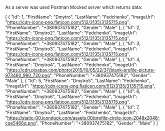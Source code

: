As a server was used Postman Mocked server which returns data:

[ { "Id": 1, "FirstName": "Dmytro", "LastName": "Fedchenko", "ImageUrl":
"https://cdn-icons-png.flaticon.com/512/3135/3135715.png", "PhoneNumber": "+380937475182", "Gender": "Male"
}, { "Id": 2, "FirstName": "Dmytro2", "LastName": "Fedchenko", "ImageUrl":
"https://cdn-icons-png.flaticon.com/512/3135/3135715.png", "PhoneNumber": "+380937475182", "Gender": "Male"
}, { "Id": 3, "FirstName": "Dmytro3", "LastName": "Fedchenko", "ImageUrl":
"https://cdn-icons-png.flaticon.com/512/3135/3135715.png", "PhoneNumber": "+380937475182", "Gender": "Male"
}, { "Id": 4, "FirstName": "Dmytro4", "LastName": "Fedchenko", "ImageUrl":
"https://cdn.pixabay.com/photo/2015/10/05/22/37/blank-profile-picture-973460_960_720.png", "PhoneNumber":
"+380937475182", "Gender": "Male" }, { "Id": 5, "FirstName": "Dmytro5", "LastName": "Fedchenko",
"ImageUrl": "https://cdn-icons-png.flaticon.com/512/3135/3135715.png", "PhoneNumber": "+380937475182", "Gender":
"Male" }, { "Id": 6, "FirstName": "Dmytro6", "LastName": "Fedchenko", "ImageUrl":
"https://cdn-icons-png.flaticon.com/512/3135/3135715.png", "PhoneNumber": "+380937475182", "Gender": "Male"
}, { "Id": 7, "FirstName": "Dmytro7", "LastName": "Fedchenko", "ImageUrl":
"https://static-00.iconduck.com/assets.00/profile-circle-icon-2048x2048-cqe5466q.png", "PhoneNumber":
"+380937475182", "Gender": "Male" } ]
